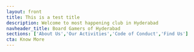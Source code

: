 ```yaml
---
layout: front
title: This is a test title
description: Welcome to most happening club in Hyderabad
navheader_title: Board Gamers of Hyderabad
sections: ['About Us','Our Activities','Code of Conduct','Find Us']
cta: Know More
---
```

